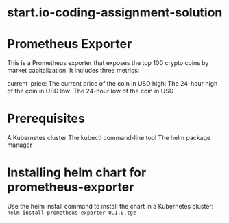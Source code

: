 # start.io-coding-assignment-solution

# Prometheus Exporter
This is a Prometheus exporter that exposes the top 100 crypto coins by market capitalization. It includes three metrics:

current_price: The current price of the coin in USD
high: The 24-hour high of the coin in USD
low: The 24-hour low of the coin in USD

# Prerequisites
A Kubernetes cluster
The kubectl command-line tool
The helm package manager

# Installing helm chart for prometheus-exporter
Use the helm install command to install the chart in a Kubernetes cluster:
```helm install prometheus-exporter-0.1.0.tgz```




